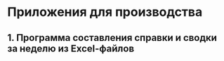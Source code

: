 # Приложения для производства
## 1. Программа составления справки и сводки за неделю из Excel-файлов
